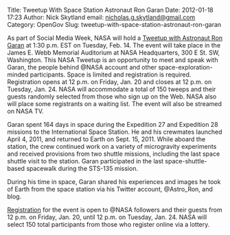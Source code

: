 Title: Tweetup With Space Station Astronaut Ron Garan
Date: 2012-01-18 17:23
Author: Nick Skytland
email: nicholas.g.skytland@gmail.com
Category: OpenGov
Slug: tweetup-with-space-station-astronaut-ron-garan

As part of Social Media Week, NASA will hold a [Tweetup with Astronaut
Ron Garan][] at 1:30 p.m. EST on Tuesday, Feb. 14. The event will take
place in the James E. Webb Memorial Auditorium at NASA Headquarters, 300
E St. SW, Washington. This NASA Tweetup is an opportunity to meet and
speak with Garan, the people behind @NASA account and other
space-exploration-minded participants. Space is limited and registration
is required. Registration opens at 12 p.m. on Friday, Jan. 20 and closes
at 12 p.m. on Tuesday, Jan. 24. NASA will accommodate a total of 150
tweeps and their guests randomly selected from those who sign up on the
Web. NASA also will place some registrants on a waiting list. The event
will also be streamed on NASA TV.

Garan spent 164 days in space during the Expedition 27 and Expedition 28
missions to the International Space Station. He and his crewmates
launched April 4, 2011, and returned to Earth on Sept. 15, 2011. While
aboard the station, the crew continued work on a variety of microgravity
experiments and received provisions from two shuttle missions, including
the last space shuttle visit to the station. Garan participated in the
last space-shuttle-based spacewalk during the STS-135 mission.

During his time in space, Garan shared his experiences and images he
took of Earth from the space station via his Twitter account,
@Astro\_Ron, and blog.

[Registration][] for the event is open to @NASA followers and their
guests from 12 p.m. on Friday, Jan. 20, until 12 p.m. on Tuesday, Jan.
24. NASA will select 150 total participants from those who register
online via a lottery.

  [Tweetup with Astronaut Ron Garan]: http://www.nasa.gov/home/hqnews/2012/jan/HQ_12-022_Garan_Tweetup.html
  [Registration]: http://www.nasa.gov/connect/tweetup/tweetup_garan_021412.html
